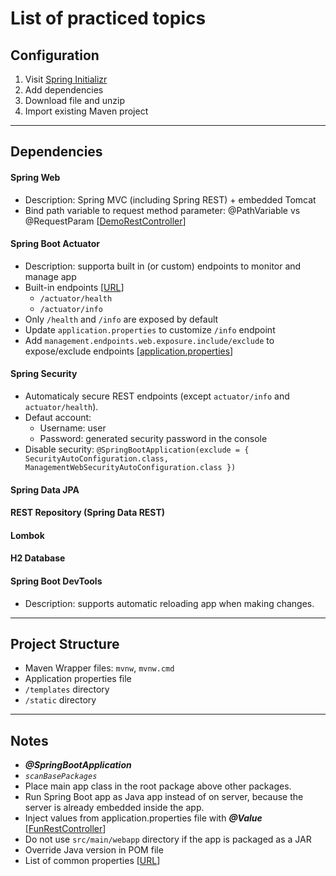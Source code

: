 # List of practiced topics

## Configuration
1. Visit [Spring Initializr](https://start.spring.io/)
2. Add dependencies
3. Download file and unzip
4. Import existing Maven project

---

## Dependencies
#### Spring Web 
- Description: Spring MVC (including Spring REST) + embedded Tomcat
- Bind path variable to request method parameter: @PathVariable vs @RequestParam 
[[DemoRestController]()]

#### Spring Boot Actuator
- Description: supporta built in (or custom) endpoints to monitor and manage app
- Built-in endpoints 
[[URL](https://docs.spring.io/spring-boot/docs/1.5.x/reference/html/production-ready-endpoints.html)]
  - ```/actuator/health```
  - ```/actuator/info```
- Only ```/health``` and ```/info``` are exposed by default
- Update ```application.properties``` to customize ```/info``` endpoint  
- Add ```management.endpoints.web.exposure.include/exclude``` to expose/exclude endpoints 
[[application.properties](https://github.com/cpulover-practice/spring-boot/blob/master/src/main/resources/application.properties)]

#### Spring Security
- Automaticaly secure REST endpoints (except ```actuator/info``` and ```actuator/health```). 
- Defaut account:
  - Username: user
  - Password: generated security password in the console
- Disable security: ```@SpringBootApplication(exclude = { SecurityAutoConfiguration.class, ManagementWebSecurityAutoConfiguration.class })```

#### Spring Data JPA

#### REST Repository (Spring Data REST)

#### Lombok

#### H2 Database

#### Spring Boot DevTools 
- Description: supports automatic reloading app when making changes.


---

## Project Structure
- Maven Wrapper files: ```mvnw```, ```mvnw.cmd```
- Application properties file
- ```/templates``` directory
- ```/static``` directory

---

## Notes
- *__@SpringBootApplication__* 
- *```scanBasePackages```*
- Place main app class in the root package above other packages.
- Run Spring Boot app as Java app instead of on server, because the server is already embedded inside the app.
- Inject values from application.properties file with *__@Value__* 
[[FunRestController](https://github.com/cpulover-practice/spring-boot/blob/master/src/main/java/com/cpulover/springboot/rest/FunRestController.java)]
- Do not use ```src/main/webapp``` directory if the app is packaged as a JAR
- Override Java version in POM file
- List of common properties 
[[URL](https://docs.spring.io/spring-boot/docs/current/reference/html/appendix-application-properties.html#common-application-properties)]



